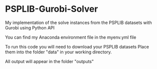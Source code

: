 # PSPLIB-Gurobi-Solver
My implementation of the solve instances from the PSPLIB datasets with Gurobi using Python API

You can find my Anaconda environment file in the myenv.yml file

To run this code you will need to download your PSPLIB datasets
Place them into the folder "data" in your working directory.

All output will appear in the folder "outputs"

